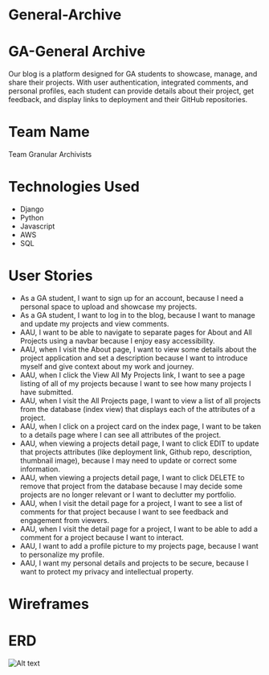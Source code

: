 # General-Archive
# GA-General Archive
Our blog is a platform designed for GA students to showcase, manage, and share their projects. With user authentication, integrated comments, and personal profiles, each student can provide details about their project, get feedback, and display links to deployment and their GitHub repositories.


# Team Name
Team Granular Archivists




# Technologies Used
- Django
- Python
- Javascript
- AWS
- SQL


# User Stories
- As a GA student, I want to sign up for an account, because I need a personal space to upload and showcase my projects.
- As a GA student, I want to log in to the blog, because I want to manage and update my projects and view comments.
- AAU, I want to be able to navigate to separate pages for About and All Projects using a navbar because I enjoy easy accessibility. 
- AAU, when I visit the About page, I want to view some details about the project application and set a description because I want to introduce myself and give context about my work and journey.
- AAU, when I click the View All My Projects link, I want to see a page listing of all of my projects because I want to see how many projects I have submitted.
- AAU, when I visit the All Projects page, I want to view a list of all projects from the database (index view) that displays each of the attributes of a project.
- AAU, when I click on a project card on the index page, I want to be taken to a details page where I can see all attributes of the project.
- AAU, when viewing a projects detail page, I want to click EDIT to update that projects attributes (like deployment link, Github repo, description, thumbnail image), because I may need to update or correct some information.
- AAU, when viewing a projects detail page, I want to click DELETE to remove that project from the database because I may decide some projects are no longer relevant or I want to declutter my portfolio.
- AAU, when I visit the detail page for a project, I want to see a list of comments for that project because I want to see feedback and engagement from viewers.
- AAU, when I visit the detail page for a project, I want to be able to add a comment for a project because I want to interact.
- AAU, I want to add a profile picture to my projects page, because I want to personalize my profile.
- AAU, I want my personal details and projects to be secure, because I want to protect my privacy and intellectual property.

# Wireframes


# ERD
![Alt text](https://i.imgur.com/lTHRJE6.png)